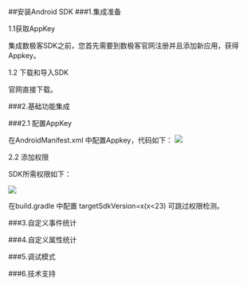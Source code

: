 ##安装Android SDK 
###1.集成准备

1.1获取AppKey

集成数极客SDK之前，您首先需要到数极客官网注册并且添加新应用，获得Appkey。

1.2 下载和导入SDK

官网直接下载。

###2.基础功能集成

###2.1 配置AppKey 

在AndroidManifest.xml 中配置Appkey，代码如下：
![](http://www.shujike.com/images/android_guide_appkey.jpg)

2.2 添加权限

SDK所需权限如下：

![](http://www.shujike.com/images/android_guide_permis.jpg)

在build.gradle 中配置 targetSdkVersion=x(x<23)  可跳过权限检测。



###3.自定义事件统计

###4.自定义属性统计

###5.调试模式

###6.技术支持 

